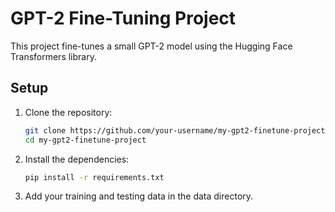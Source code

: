 # GPT-2 Fine-Tuning Project

This project fine-tunes a small GPT-2 model using the Hugging Face Transformers library.

## Setup

1. Clone the repository:
   ```sh
   git clone https://github.com/your-username/my-gpt2-finetune-project.git
   cd my-gpt2-finetune-project

2. Install the dependencies:
    ```sh
    pip install -r requirements.txt

3. Add your training and testing data in the data directory.
    